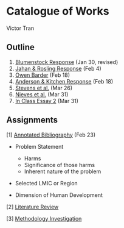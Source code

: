 # Catalogue of Works

Victor Tran

## Outline

1. [Blumenstock Response](https://vtran03.github.io/workshop/Blumenstock) (Jan 30, revised)
2. [Jahan & Rosling Response](https://vtran03.github.io/workshop/jahan_rosling) (Feb 4)
3. [Owen Barder](https://vtran03.github.io/workshop/owen_barder) (Feb 18)
4. [Anderson & Kitchen Response](https://vtran03.github.io/workshop/anderson_kitchen_response) (Feb 18)
5. [Stevens et al.](https://vtran03.github.io/workshop/stevens) (Mar 26)
5. [Nieves et al.](https://vtran03.github.io/workshop/nieves) (Mar 31)
6. [In Class Essay 2](https://vtran03.github.io/workshop/inclassessay2) (Mar 31)
## Assignments

[1] [Annotated Bibliography](https://vtran03.github.io/workshop/assignment_1) (Feb 23)
  - Problem Statement
    - Harms
    - Significance of those harms
    - Inherent nature of the problem
  - Selected LMIC or Region
  
  
  - Dimension of Human Development
  
  
 [2] [Literature Review](https://vtran03.github.io/workshop/literature_review)
 
 [3] [Methodology Investigation](https://vtran03.github.io/workshop/methodology_investigation)
